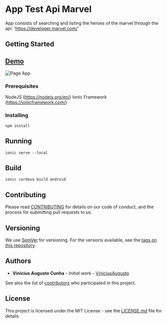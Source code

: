 # App Test Api Marvel

App consists of searching and listing the heroes of the marvel through the api: 'https://developer.marvel.com/'

## Getting Started

## [Demo]()

![Page App](http://app-test-api-marvel.herokuapp.com/images/layout.png)

### Prerequisites

NodeJS (https://nodejs.org/en/)
Ionic Framework (https://ionicframework.com/)

### Installing

```
npm install
```

## Running

```
ionic serve --local
```

## Build

```
ionic cordova build android
```

## Contributing

Please read [CONTRIBUTING](https://github.com/ViniciusAugusto/app-marvel-ionic/blob/master/CONTRIBUTING.md) for details on our code of conduct, and the process for submitting pull requests to us.

## Versioning

We use [SemVer](http://semver.org/) for versioning. For the versions available, see the [tags on this repository](https://github.com/ViniciusAugusto/app-marvel-ionic/tags).

## Authors

* **Vinicius Augusto Cunha** - *Initial work* - [ViniciusAugusto](https://github.com/ViniciusAugusto)

See also the list of [contributors](https://github.com/ViniciusAugusto/app-marvel-ionic/contributors) who participated in this project.

## License

This project is licensed under the MIT License - see the [LICENSE.md](https://github.com/ViniciusAugusto/app-marvel-ionic/blob/master/LICENSE.md) file for details